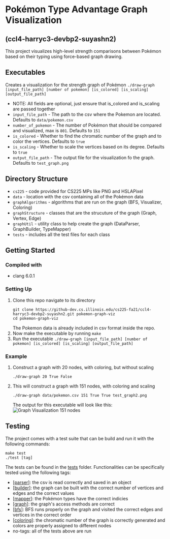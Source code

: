 # **Pokémon Type Advantage Graph Visualization**

## **(ccl4-harryc3-devbp2-suyashn2)**
This project visualizes high-level strength comparisons between Pokémon based on their typing using force-based graph drawing.

## **Executables**
Creates a visualization for the strength graph of Pokémon
`./draw-graph [input_file_path] [number of pokemon] [is_colored] [is_scaling] [output_file_path]`
- NOTE: All fields are optional, just ensure that is_colored and is_scaling are passed together
- `input_file_path` - The path to the csv where the Pokemon are located. Defaults to `data/pokemon.csv`
- `number_of_pokemon` - The number of Pokémon that should be compared and visualized, max is `801`. Defaults to `151`
- `is_colored` - Whether to find the chromatic number of the graph and to color the vertices. Defaults to `true`
- `is_scaling` - Whether to scale the vertices based on its degree. Defaults to `true`
- `output_file_path` - The output file for the visualization fo the graph. Defaults to `test_graph.png`

## **Directory Structure**
- `cs225` - code provided for CS225 MPs like PNG and HSLAPixel
- `data` - location with the csv containing all of the Pokémon data
- `graphAlgorithms` - algorithms that are run on the graph (BFS, Visualizer, Coloring)
- `graphStructure` - classes that are the strucuture of the graph (Graph, Vertex, Edge)
- `graphUtil` - utility class to help create the graph (DataParser, GraphBuilder, TypeMapper) 
- `tests` - includes all the test files for each class
## **Getting Started**
### Compiled with
- clang 6.0.1

### Setting Up

1. Clone this repo navigate to its directory
   ```
   git clone https://github-dev.cs.illinois.edu/cs225-fa21/ccl4-harryc3-devbp2-suyashn2.git pokemon-graph-viz
   cd pokemon-graph-viz
   ```
   The Pokemon data is already included in csv format inside the repo.
2. Now make the executable by running `make`
3. Run the executable `./draw-graph [input_file_path] [number of pokemon] [is_colored] [is_scaling] [output_file_path]`
### Example
1. Construct a graph with 20 nodes, with coloring, but without scaling
    ```
    ./draw-graph 20 True False
    ```
2. This will construct a graph with 151 nodes, with coloring and scaling
    ```
    ./draw-graph data/pokemon.csv 151 True True test_graph2.png
    ```
    The output for this executable will look like this:
    ![Graph Visualization 151 nodes](output_graph_151.png)

## **Testing**
The project comes with a test suite that can be build and run it with the following commands:
```
make test
./test [tag]
```
The tests can be found in the [tests](tests) folder. Functionalities can be specifically tested using the following tags:
- [[parser](tests/parser_tests.cpp)]: the csv is read correctly and saved in an object
- [[builder](tests/graph_builder_tests.cpp)]: the graph can be built with the correct number of vertices and edges and the correct values
- [[mapper](tests/type_mapper_tests.cpp)]: the Pokémon types have the correct indicies
- [[graph](tests/graph_tests.cpp)]: the graph's access methods are correct
- [[bfs](tests/bfs_tests.cpp)]: BFS runs properly on the graph and visited the correct edges and vertices in the correct order
- [[coloring](tests/graph_coloring_tests.cpp)]: the chromatic number of the graph is correctly generated and colors are properly assigned to different nodes
- no-tags: all of the tests above are run